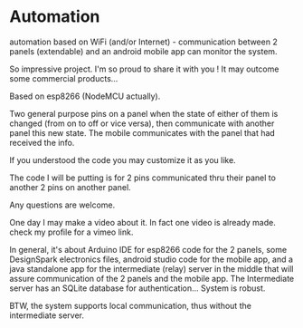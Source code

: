 # Automation
automation based on WiFi (and/or Internet) - communication between 2 panels (extendable) and an android mobile app can monitor the system.

So impressive project. I'm so proud to share it with you ! It may outcome some commercial products...

Based on esp8266 (NodeMCU actually).

Two general purpose pins on a panel when the state of either of them is changed (from on to off or vice versa), then communicate with another panel this new state. The mobile communicates with the panel that had received the info.

If you understood the code you may customize it as you like.

The code I will be putting is for 2 pins communicated thru their panel to another 2 pins on another panel.

Any questions are welcome.

One day I may make a video about it. In fact one video is already made. check my profile for a vimeo link.

In general, it's about Arduino IDE for esp8266 code for the 2 panels, some DesignSpark electronics files, android studio code for the mobile app, and a java standalone app for the intermediate (relay) server in the middle that will assure communication of the 2 panels and the mobile app.
The Intermediate server has an SQLite database for authentication... System is robust.

BTW, the system supports local communication, thus without the intermediate server.
